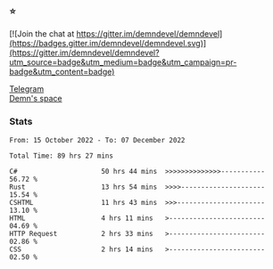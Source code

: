 ### :star:

[![Join the chat at https://gitter.im/demndevel/demndevel](https://badges.gitter.im/demndevel/demndevel.svg)](https://gitter.im/demndevel/demndevel?utm_source=badge&utm_medium=badge&utm_campaign=pr-badge&utm_content=badge)

[Telegram](https://t.me/demnometa) <br>
[Demn's space](http://demns.space)

### Stats

<!--START_SECTION:waka-->

```text
From: 15 October 2022 - To: 07 December 2022

Total Time: 89 hrs 27 mins

C#                     50 hrs 44 mins  >>>>>>>>>>>>>>-----------   56.72 %
Rust                   13 hrs 54 mins  >>>>---------------------   15.54 %
CSHTML                 11 hrs 43 mins  >>>----------------------   13.10 %
HTML                   4 hrs 11 mins   >------------------------   04.69 %
HTTP Request           2 hrs 33 mins   >------------------------   02.86 %
CSS                    2 hrs 14 mins   >------------------------   02.50 %
```

<!--END_SECTION:waka-->
